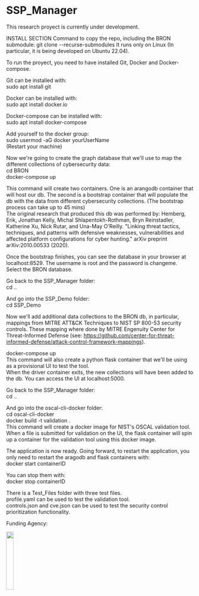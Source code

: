 # SSP_Manager

This research proyect is currently under development. <br />


INSTALL SECTION
Command to copy the repo, including the BRON submodule:
git clone --recurse-submodules <repository-url>
It runs only on Linux (In particular, it is being developed on Ubuntu 22.04). <br />

To run the proyect, you need to have installed Git, Docker and Docker-compose. <br />

Git can be installed with: <br />
sudo apt install git <br />

Docker can be installed with: <br />
sudo apt install docker.io <br />

Docker-compose can be installed with: <br />
sudo apt install docker-compose <br />

Add yourself to the docker group: <br />
sudo usermod -aG docker yourUserName <br />
(Restart your machine) <br />

Now we're going to create the graph database that we'll use to map the different collections of cybersecurity data: <br />
cd BRON <br />
docker-compose up <br />

This command will create two containers. One is an arangodb container that will host our db. The second is a bootstrap container that will populate the db with the data from different cybersecurity collections. (The bootstrap process can take up to 45 mins) <br />
The original research that produced this db was performed by: Hemberg, Erik, Jonathan Kelly, Michal Shlapentokh-Rothman, Bryn Reinstadler, Katherine Xu, Nick Rutar, and Una-May O'Reilly. "Linking threat tactics, techniques, and patterns with defensive weaknesses, vulnerabilities and affected platform configurations for cyber hunting." arXiv preprint arXiv:2010.00533 (2020). <br />

Once the bootstrap finishes, you can see the database in your browser at localhost:8529. The username is root and the password is changeme. Select the BRON database. <br />

Go back to the SSP_Manager folder: <br />
cd .. <br />

And go into the SSP_Demo folder: <br />
cd SSP_Demo <br />

Now we'll add additional data collections to the BRON db, in particular, mappings from MITRE ATT&CK Techniques to NIST SP 800-53 security controls. These mapping where done by MITRE Engenuity Center for Threat-Informed Defense (see: https://github.com/center-for-threat-informed-defense/attack-control-framework-mappings). <br />

docker-compose up <br />
This command will also create a python flask container that we'll be using as a provisional UI to test the tool. <br />
When the driver container exits, the new collections will have been added to the db. You can access the UI at localhost:5000. <br />

Go back to the SSP_Manager folder: <br />
cd .. <br />

And go into the oscal-cli-docker folder: <br />
cd oscal-cli-docker <br />
docker build -t validation . <br />
This command will create a docker image for NIST's OSCAL validation tool. When a file is submitted for validation on the UI, the flask container will spin up a container for the validation tool using this docker image. <br />


The application is now ready. Going forward, to restart the application, you only need to restart the aragodb and flask containers with: <br />
docker start containerID <br />

You can stop them with: <br />
docker stop containerID <br />

There is a Test_Files folder with three test files. <br />
profile.yaml can be used to test the validation tool. <br />
controls.json and cve.json can be used to test the security control prioritization functionality. <br />


Funding Agency:   <br />

[<img src="https://www.cisa.gov/profiles/cisad8_gov/themes/custom/gesso/dist/images/backgrounds/6fdaa25709d28dfb5cca.svg" width="20%" height="20%">](https://www.cisa.gov/)

